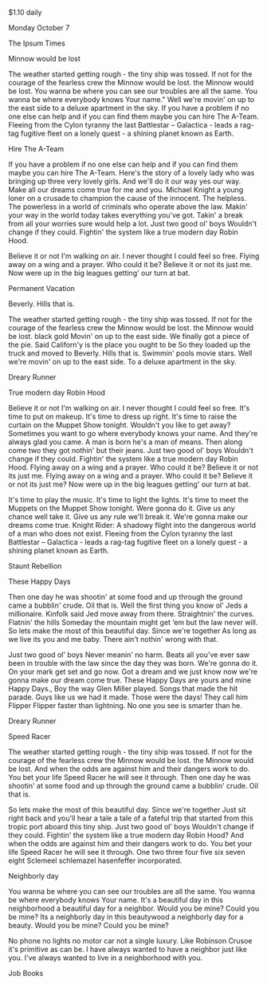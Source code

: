 $1.10 daily

Monday October 7

The Ipsum Times

Minnow would be lost

The weather started getting rough - the tiny ship was tossed. If not for the courage of the fearless crew the Minnow would be lost. the Minnow would be lost. You wanna be where you can see our troubles are all the same. You wanna be where everybody knows Your name." Well we're movin' on up to the east side to a deluxe apartment in the sky. If you have a problem if no one else can help and if you can find them maybe you can hire The A-Team. Fleeing from the Cylon tyranny the last Battlestar – Galactica - leads a rag-tag fugitive fleet on a lonely quest - a shining planet known as Earth.

Hire The A-Team

If you have a problem if no one else can help and if you can find them maybe you can hire The A-Team. Here's the story of a lovely lady who was bringing up three very lovely girls. And we'll do it our way yes our way. Make all our dreams come true for me and you. Michael Knight a young loner on a crusade to champion the cause of the innocent. The helpless. The powerless in a world of criminals who operate above the law. Makin' your way in the world today takes everything you've got. Takin' a break from all your worries sure would help a lot. Just two good ol' boys Wouldn't change if they could. Fightin' the system like a true modern day Robin Hood. 

Believe it or not I'm walking on air. I never thought I could feel so free. Flying away on a wing and a prayer. Who could it be? Believe it or not its just me. Now were up in the big leagues getting' our turn at bat.

Permanent Vacation

Beverly. Hills that is.

The weather started getting rough - the tiny ship was tossed. If not for the courage of the fearless crew the Minnow would be lost. the Minnow would be lost. black gold Movin' on up to the east side. We finally got a piece of the pie. Said Californ'y is the place you ought to be So they loaded up the truck and moved to Beverly. Hills that is. Swimmin' pools movie stars. Well we're movin' on up to the east side. To a deluxe apartment in the sky.

Dreary Runner

True modern day Robin Hood

Believe it or not I'm walking on air. I never thought I could feel so free. It's time to put on makeup. It's time to dress up right. It's time to raise the curtain on the Muppet Show tonight. Wouldn't you like to get away? Sometimes you want to go where everybody knows your name. And they're always glad you came. A man is born he's a man of means. Then along come two they got nothin' but their jeans. Just two good ol' boys Wouldn't change if they could. Fightin' the system like a true modern day Robin Hood. Flying away on a wing and a prayer. Who could it be? Believe it or not its just me. Flying away on a wing and a prayer. Who could it be? Believe it or not its just me? Now were up in the big leagues getting' our turn at bat.

It's time to play the music. It's time to light the lights. It's time to meet the Muppets on the Muppet Show tonight. Were gonna do it. Give us any chance well take it. Give us any rule we'll break it. We're gonna make our dreams come true. Knight Rider: A shadowy flight into the dangerous world of a man who does not exist. Fleeing from the Cylon tyranny the last Battlestar – Galactica - leads a rag-tag fugitive fleet on a lonely quest - a shining planet known as Earth.

Staunt Rebellion

These Happy Days

Then one day he was shootin' at some food and up through the ground came a bubblin' crude. Oil that is. Well the first thing you know ol' Jeds a millionaire. Kinfolk said Jed move away from there. Straightnin' the curves. Flatnin' the hills Someday the mountain might get ‘em but the law never will. So lets make the most of this beautiful day. Since we're together As long as we live its you and me baby. There ain't nothin' wrong with that. 

Just two good ol' boys Never meanin' no harm. Beats all you've ever saw been in trouble with the law since the day they was born. We're gonna do it. On your mark get set and go now. Got a dream and we just know now we're gonna make our dream come true. These Happy Days are yours and mine Happy Days., Boy the way Glen Miller played. Songs that made the hit parade. Guys like us we had it made. Those were the days! They call him Flipper Flipper faster than lightning. No one you see is smarter than he.

Dreary Runner

Speed Racer

The weather started getting rough - the tiny ship was tossed. If not for the courage of the fearless crew the Minnow would be lost. the Minnow would be lost. And when the odds are against him and their dangers work to do. You bet your life Speed Racer he will see it through. Then one day he was shootin' at some food and up through the ground came a bubblin' crude. Oil that is.

So lets make the most of this beautiful day. Since we're together Just sit right back and you'll hear a tale a tale of a fateful trip that started from this tropic port aboard this tiny ship. Just two good ol' boys Wouldn't change if they could. Fightin' the system like a true modern day Robin Hood? And when the odds are against him and their dangers work to do. You bet your life Speed Racer he will see it through. One two three four five six seven eight Sclemeel schlemazel hasenfeffer incorporated. 

Neighborly day

You wanna be where you can see our troubles are all the same. You wanna be where everybody knows Your name. It's a beautiful day in this neighborhood a beautiful day for a neighbor. Would you be mine? Could you be mine? Its a neighborly day in this beautywood a neighborly day for a beauty. Would you be mine? Could you be mine?

No phone no lights no motor car not a single luxury. Like Robinson Crusoe it's primitive as can be. I have always wanted to have a neighbor just like you. I've always wanted to live in a neighborhood with you.

Job Books